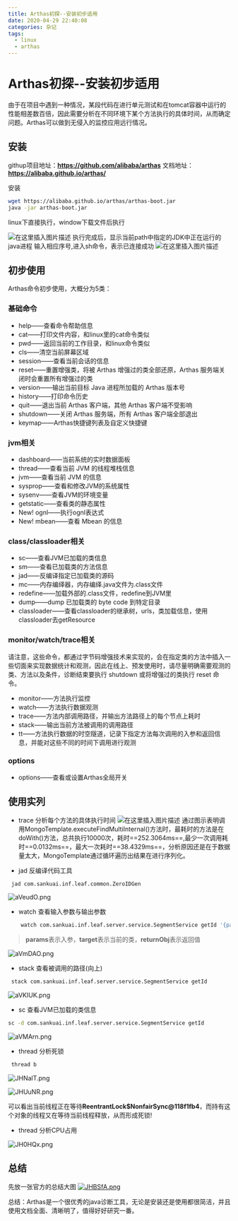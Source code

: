 ```yaml
---
title: Arthas初探--安装初步适用
date: 2020-04-29 22:40:08
categories: 杂记
tags:
  - linux
  - arthas
---
```


# Arthas初探--安装初步适用
由于在项目中遇到一种情况，某段代码在进行单元测试和在tomcat容器中运行的性能相差数百倍，因此需要分析在不同环境下某个方法执行的具体时间，从而确定问题。Arthas可以做到无侵入的监控应用远行情况。

## 安装

githup项目地址：**https://github.com/alibaba/arthas**
文档地址：**https://alibaba.github.io/arthas/**

安装
```bash
wget https://alibaba.github.io/arthas/arthas-boot.jar
java -jar arthas-boot.jar
```
linux下直接执行，window下载文件后执行

![在这里插入图片描述](https://img-blog.csdnimg.cn/20190630153613103.png)
执行完成后，显示当前path中指定的JDK中正在运行的java进程
输入相应序号,进入sh命令，表示已连接成功
![在这里插入图片描述](https://img-blog.csdnimg.cn/2019063015385964.png?x-oss-process=image/watermark,type_ZmFuZ3poZW5naGVpdGk,shadow_10,text_aHR0cHM6Ly9ibG9nLmNzZG4ubmV0L3UwMTAwMjk0Mzc=,size_16,color_FFFFFF,t_70)

 [^1]: [mermaid语法说明](https://mermaidjs.github.io/)

## 初步使用
Arthas命令初步使用，大概分为5类：
### 基础命令
- help——查看命令帮助信息
- cat——打印文件内容，和linux里的cat命令类似
- pwd——返回当前的工作目录，和linux命令类似
- cls——清空当前屏幕区域
- session——查看当前会话的信息
- reset——重置增强类，将被 Arthas 增强过的类全部还原，Arthas 服务端关闭时会重置所有增强过的类
- version——输出当前目标 Java 进程所加载的 Arthas 版本号
- history——打印命令历史
- quit——退出当前 Arthas 客户端，其他 Arthas 客户端不受影响
- shutdown——关闭 Arthas 服务端，所有 Arthas 客户端全部退出
- keymap——Arthas快捷键列表及自定义快捷键
### jvm相关
- dashboard——当前系统的实时数据面板
- thread——查看当前 JVM 的线程堆栈信息
- jvm——查看当前 JVM 的信息
- sysprop——查看和修改JVM的系统属性
- sysenv——查看JVM的环境变量
- getstatic——查看类的静态属性
- New! ognl——执行ognl表达式
- New! mbean——查看 Mbean 的信息

### class/classloader相关
- sc——查看JVM已加载的类信息
- sm——查看已加载类的方法信息
- jad——反编译指定已加载类的源码
- mc——内存编绎器，内存编绎.java文件为.class文件
- redefine——加载外部的.class文件，redefine到JVM里
- dump——dump 已加载类的 byte code 到特定目录
- classloader——查看classloader的继承树，urls，类加载信息，使用classloader去getResource

### monitor/watch/trace相关
请注意，这些命令，都通过字节码增强技术来实现的，会在指定类的方法中插入一些切面来实现数据统计和观测，因此在线上、预发使用时，请尽量明确需要观测的类、方法以及条件，诊断结束要执行 shutdown 或将增强过的类执行 reset 命令。
- monitor——方法执行监控
- watch——方法执行数据观测
- trace——方法内部调用路径，并输出方法路径上的每个节点上耗时
- stack——输出当前方法被调用的调用路径
- tt——方法执行数据的时空隧道，记录下指定方法每次调用的入参和返回信息，并能对这些不同的时间下调用进行观测

### options
- options——查看或设置Arthas全局开关

## 使用实列
- trace 分析每个方法的具体执行时间
![在这里插入图片描述](https://img-blog.csdnimg.cn/20190630154629460.png?x-oss-process=image/watermark,type_ZmFuZ3poZW5naGVpdGk,shadow_10,text_aHR0cHM6Ly9ibG9nLmNzZG4ubmV0L3UwMTAwMjk0Mzc=,size_16,color_FFFFFF,t_70)
通过图示表明调用MongoTemplate.executeFindMultiInternal()方法时，最耗时的方法是在doWith()方法，总共执行10000次，耗时==252.3064ms==,最少一次调用耗时==0.0132ms==，最大一次耗时==38.4329ms==，分析原因还是在于数据量太大，MongoTemplate通过循环遍历出结果在进行序列化。


- jad 反编译代码工具
```bash
 jad com.sankuai.inf.leaf.common.ZeroIDGen
```

![aVeudO.png](https://s1.ax1x.com/2020/07/28/aVeudO.png)

- watch 查看输入参数与输出参数
```bash
    watch com.sankuai.inf.leaf.server.service.SegmentService getId '{params, target, returnObj}' -x 2
```

> **params**表示入参，**target**表示当前的类，**returnObj**表示返回值

![aVmDAO.png](https://s1.ax1x.com/2020/07/28/aVmDAO.png)

- stack 查看被调用的路径(向上)

```bash
 stack com.sankuai.inf.leaf.server.service.SegmentService getId
```

![aVKIUK.png](https://s1.ax1x.com/2020/07/28/aVKIUK.png)

- sc 查看JVM已加载的类信息

```bash
sc -d com.sankuai.inf.leaf.server.service.SegmentService getId
```

![aVMArn.png](https://s1.ax1x.com/2020/07/28/aVMArn.png)


- thread 分析死锁
```bash
 thread b
```

![JHNalT.png](https://s1.ax1x.com/2020/04/29/JHNalT.png)

![JHUuNR.png](https://s1.ax1x.com/2020/04/30/JHUuNR.png)

可以看出当前线程正在等待**ReentrantLock$NonfairSync@118f1fb4**，而持有这个对象的线程又在等待当前线程释放，从而形成死锁!

- thread 分析CPU占用

![JH0HQx.png](https://s1.ax1x.com/2020/04/30/JH0HQx.png)


## 总结
 先放一张官方的总结大图
 [![JHBSfA.png](https://s1.ax1x.com/2020/04/30/JHBSfA.png)](https://imgchr.com/i/JHBSfA)


总结：Arthas是一个很优秀的java诊断工具，无论是安装还是使用都很简洁，并且使用文档全面、清晰明了，值得好好研究一番。

